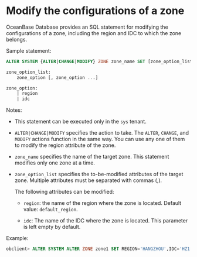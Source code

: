 # Modify the configurations of a zone

OceanBase Database provides an SQL statement for modifying the configurations of a zone, including the region and IDC to which the zone belongs.

Sample statement:

```sql
ALTER SYSTEM {ALTER|CHANGE|MODIFY} ZONE zone_name SET [zone_option_list]

zone_option_list:
    zone_option [, zone_option ...]

zone_option:
    | region
    | idc
```

Notes:

* This statement can be executed only in the `sys` tenant.

* `ALTER|CHANGE|MODIFY` specifies the action to take. The `ALTER`, `CHANGE`, and `MODIFY` actions function in the same way. You can use any one of them to modify the region attribute of the zone.

* `zone_name` specifies the name of the target zone. This statement modifies only one zone at a time.

* `zone_option_list` specifies the to-be-modified attributes of the target zone. Multiple attributes must be separated with commas (,).

   The following attributes can be modified:

   * `region`: the name of the region where the zone is located. Default value: `default_region`.

   * `idc`: The name of the IDC where the zone is located. This parameter is left empty by default.

Example:

```sql
obclient> ALTER SYSTEM ALTER ZONE zone1 SET REGION='HANGZHOU',IDC='HZ1';
```
